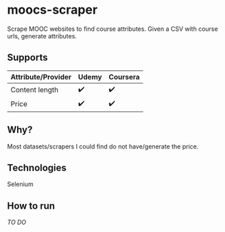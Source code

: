 # moocs-scraper

Scrape MOOC websites to find course attributes.
Given a CSV with course urls, generate attributes.

## Supports
| Attribute/Provider | Udemy              | Coursera           |
|--------------------|--------------------|--------------------|
| Content length     | :heavy_check_mark: | :heavy_check_mark: |
| Price              | :heavy_check_mark: | :heavy_check_mark: |

## Why?

Most datasets/scrapers I could find do not have/generate the price.

## Technologies

Selenium

## How to run

*TO DO*